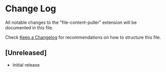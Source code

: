 # Change Log
All notable changes to the "file-content-puller" extension will be documented in this file.

Check [Keep a Changelog](http://keepachangelog.com/) for recommendations on how to structure this file.

## [Unreleased]
- Initial release